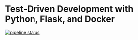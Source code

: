 # Test-Driven Development with Python, Flask, and Docker

[![pipeline status](https://gitlab.com/cloudnua-public/docker-flask-tdd-auth/badges/master/pipeline.svg)](https://gitlab.com/cloudnua-public/docker-flask-tdd-auth/commits/main)
